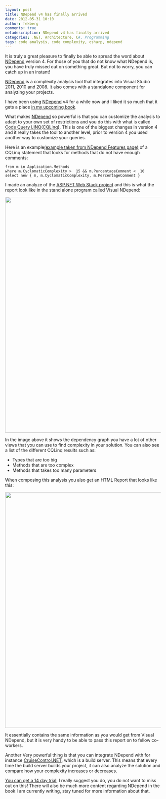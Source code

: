```yaml
---
layout: post
title: NDepend v4 has finally arrived
date: 2012-05-31 10:10
author: fekberg
comments: true
metadescription: NDepend v4 has finally arrived
categories: .NET, Architecture, C#, Programming
tags: code analysis, code complexity, csharp, ndepend
---
```

It is truly a great pleasure to finally be able to spread the word about <a href="http://www.ndepend.com">NDepend</a> version 4. For those of you that do not know what NDepend is, you have truly missed out on something great. But not to worry, you can catch up in an instant!<!--excerpt-->

<a href="http://www.ndepend.com">NDepend</a> is a complexity analysis tool that integrates into Visual Studio 2011, 2010 and 2008. It also comes with a standalone component for analyzing your projects.

I have been using <a href="http://www.ndepend.com">NDepend</a> v4 for a while now and I liked it so much that it gets a place <a href="http://cdn.filipekberg.se/2012/03/27/video-trailer-for-a-c-smorgasbord/" title="A C# Smorgasbord">in my upcoming book</a>.

What makes <a href="http://www.ndepend.com">NDepend</a> so powerful is that you can customize the analysis to adapt to your own set of restrictions and you do this with what is called <a href="http://www.ndepend.com/Features.aspx#CQL">Code Query LINQ(CQLinq)</a>. This is one of the biggest changes in version 4 and it really takes the tool to another level, prior to version 4 you used another way to customize your queries.

Here is an example<a href="http://www.ndepend.com/Features.aspx">(example taken from  NDepend Features page)</a> of a CQLinq statement that looks for methods that do not have enough comments:

	from m in Application.Methods 
	where m.CyclomaticComplexity >  15 && m.PercentageComment <  10
	select new { m, m.CyclomaticComplexity, m.PercentageComment }

I made an analyze of the <a href="http://aspnetwebstack.codeplex.com/">ASP.NET Web Stack project</a> and this is what the report look like in the stand alone program called Visual NDepend:

<a href="http://cdn.filipekberg.se/fekberg-blog/wp-content/uploads/2012/05/NDepend1.png"><img src="http://cdn.filipekberg.se/fekberg-blog/wp-content/uploads/2012/05/NDepend1-1024x723.png" alt="" title="NDepend analyse of ASP.NET Web Stack" width="761" class="aligncenter size-large wp-image-838" /></a>

In the image above it shows the dependency graph you have a lot of other views that you can use to find complexity in your solution. You can also see a list of the different CQLinq results such as:

<ul>
	<li>Types that are too big</li>
	<li>Methods that are too complex</li>
	<li>Methods that takes too many parameters</li>
</ul>

When composing this analysis you also get an HTML Report that looks like this:

<a href="http://cdn.filipekberg.se/fekberg-blog/wp-content/uploads/2012/05/NDepend2.png"><img src="http://cdn.filipekberg.se/fekberg-blog/wp-content/uploads/2012/05/NDepend2-1024x736.png" alt="" title="NDepend HTML Report" width="761" class="aligncenter size-large wp-image-839" /></a>

It essentially contains the same information as you would get from Visual NDepend, but it is very handy to be able to pass this report on to fellow co-workers.

Another Very powerful thing is that you can integrate NDepend with for instance <a href="http://www.cruisecontrolnet.org/">CruiseControl.NET</a>, which is a build server. This means that every time the build server builds your project, it can also analyze the solution and compare how your complexity increases or decreases.

<a href="http://www.ndepend.com/NDependDownload.aspx">You can get a 14 day trial</a>, I really suggest you do, you do not want to miss out on this! There will also be much more content regarding NDepend in the book I am currently writing, stay tuned for more information about that.